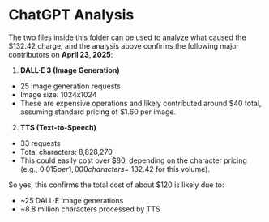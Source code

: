 # ChatGPT Analysis

The two files inside this folder can be used to analyze what caused the $132.42 charge, and the analysis above confirms the following major contributors on **April 23, 2025**:

1.  **DALL·E 3 (Image Generation)**

-   25 image generation requests
-   Image size: 1024x1024
-   These are expensive operations and likely contributed around $40 total, assuming standard pricing of $1.60 per image.

2.  **TTS (Text-to-Speech)**

-   33 requests
-   Total characters: 8,828,270
-   This could easily cost over $80, depending on the character pricing (e.g., $0.015 per 1,000 characters = ~$132.42 for this volume).

So yes, this confirms the total cost of about $120 is likely due to:

-   ~25 DALL·E image generations
-   ~8.8 million characters processed by TTS



